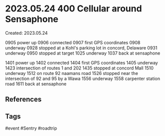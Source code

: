 # 2023.05.24 400 Cellular around Sensaphone
Created: 2023.05.24

0905 power up
0906 connected
0907 first GPS coordinates
0908 underway
0928 stopped at a Kohl's parking lot in concord, Delaware
0931 underway
0950 stopped at target
1025 underway
1037 back at sensaphone

1401 power up
1402 connected
1404 first GPS coordinates
1405 underway
1423 intersection of routes 1 and 202
1435 stopped at concord Mall
1510 underway
1512 on route 92 naamans road
1526 stopped near the intersection of 92 and 95 by a Wawa
1556 underway
1558 carpenter station road
1611 back at sensaphone


## References

## Tags
#event #Sentry #roadtrip